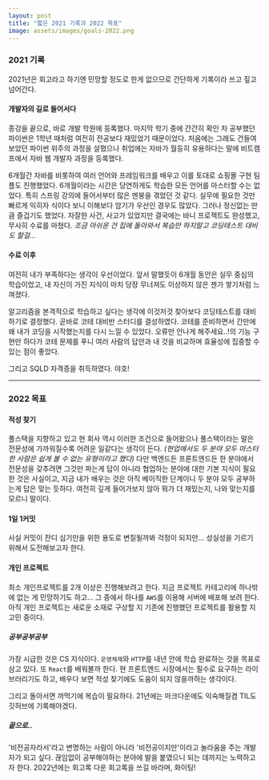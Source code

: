 ```yaml
---
layout: post
title: "짧은 2021 기록과 2022 목표"
image: assets/images/goals-2022.png
---
```


### 2021 기록

2021년은 회고라고 하기엔 민망할 정도로 한게 없으므로 간단하게 기록이라 쓰고 짚고 넘어간다.

#### 개발자의 길로 들어서다

종강을 끝으로, 바로 개발 학원에 등록했다. 마지막 학기 중에 간간히 확인 차 공부했던 파이썬은 1학년 때처럼 여전히
전공보다 재밌었기 때문이었다. 처음에는 그래도 건들여보았던 파이썬 위주의 과정을 살폈으나 취업에는 자바가 월등히 유용하다는 말에 비트캠프에서 자바 웹 개발자 과정을 등록했다.

6개월간 자바를 비롯하여 여러 언어와 프레임워크를 배우고 이를 토대로 쇼핑몰 구현 팀플도 진행했었다. 6개월이라는 시간은 당연하게도 학습한 모든 언어를 마스터할 수는 없었다. 특히 스프링 강의에 들어서부터 많은 멘붕을 겪었던 것 같다. 실무에 필요한 것만 빠르게 익히자 식이다 보니 이해보다 암기가 우선인 경우도 많았다. 그러나 정신없는 만큼 즐겁기도 했었다. 자잘한 사건, 사고가 있었지만 결국에는 바니 프로젝트도 완성했고, 무사히 수료를 마쳤다. _조금 아쉬운 건 집에 돌아와서 복습만 하지말고 코딩테스트 대비도 할걸..._

#### 수료 이후

여전히 내가 부족하다는 생각이 우선이었다. 앞서 말했듯이 6개월 동안은 실무 중심의 학습이었고, 내 자신이 가진 지식이 마치 당장 무너져도 이상하지 않은 젠가 쌓기처럼 느껴졌다.

알고리즘을 본격적으로 학습하고 싶다는 생각에 이것저것 찾아보다 코딩테스트를 대비하기로 결정했다. 곧바로 코테 대비반 스터디를 결성하였다. 코테를 준비하면서 간만에 왜 내가 코딩을 시작했는지를 다시 느낄 수 있었다. 오류만 안나게 해주세요..!의 기능 구현만 하다가 코테 문제를 푸니 여러 사람의 답안과 내 것을 비교하며 효율성에 집중할 수 있는 점이 좋았다.

그리고 SQLD 자격증을 취득하였다. 야호!

---

### 2022 목표

#### 적성 찾기

풀스택을 지향하고 있고 현 회사 역시 이러한 조건으로 들어왔으나 풀스택이라는 말은 전문성에 가까워질수록 어려운 일같다는 생각이 든다. _(현업에서도 두 분야 모두 마스터한 사람은 쉽게 볼 수 없는 유형이라고 했다)_
다만 백엔드든 프론트엔드든 한 분야에서 전문성을 갖추려면 그것만 파는게 답이 아니라 협업하는 분야에 대한 기본 지식이 필요한 것은 사실이고, 지금 내가 배우는 것은 아직 베이직한 단계이니 두 분야 모두 공부하는게 답은 맞는 듯하다. 여전히 깊게
들어가보지 않아 뭐가 더 재밌는지, 나와 맞는지를 모르니 말이다.

#### 1일 1커밋

사실 커밋이 잔디 심기만을 위한 용도로 변질될까봐 걱정이 되지만... 성실성을 기르기 위해서 도전해보고자 한다.

#### 개인 프로젝트

최소 개인프로젝트를 2개 이상은 진행해보려고 한다. 지금 프로젝트 카테고리에 하나밖에 없는 게 민망하기도 하고... 그 중에서 하나를 `AWS`를 이용해 서버에 배포해 보려 한다. 아직 개인 프로젝트는 새로운 소재로 구상할 지 기존에 진행했던 프로젝트를 활용할 지 고민 중이다.

##### 공부공부공부

가장 시급한 것은 CS 지식이다. `운영체제`와 `HTTP`를 내년 안에 학습 완료하는 것을 목표로 삼고 있다. 또 `React`를 배워볼까 한다. 현 프론트엔드 시장에서는 필수로 요구하는 라이브러리기도 하고, 배우다 보면 적성 찾기에도 도움이 되지 않을까하는 생각이다.

그리고 돌아서면 까먹기에 복습이 필요하다. 21년에는 마크다운에도 익숙해질겸 TIL도 깃허브에 기록해야겠다.

##### 끝으로..

'비전공자라서'라고 변명하는 사람이 아니라 '비전공이지만'이라고 놀라움을 주는 개발자가 되고 싶다. 끊임없이 공부해야하는 분야에 발을 붙였으니 되는 데까지는 노력하고자 한다. 2022년에는 회고록 다운 회고록을 쓰길 바라며, 화이팅!
